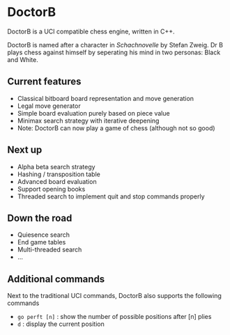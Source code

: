 # DoctorB

DoctorB is a UCI compatible chess engine, written in C++.

DoctorB is named after a character in *Schachnovelle* by Stefan Zweig. Dr B plays chess against himself by seperating his mind in two personas: Black and White.

## Current features
* Classical bitboard board representation and move generation
* Legal move generator
* Simple board evaluation purely based on piece value
* Minimax search strategy with iterative deepening
* Note: DoctorB can now play a game of chess (although not so good)

## Next up
* Alpha beta search strategy
* Hashing / transposition table
* Advanced board evaluation
* Support opening books
* Threaded search to implement quit and stop commands properly

## Down the road
* Quiesence search
* End game tables
* Multi-threaded search
* ...

## Additional commands
Next to the traditional UCI commands, DoctorB also supports the following commands
* `go perft [n]` : show the number of possible positions after [n] plies
* `d` : display the current position


